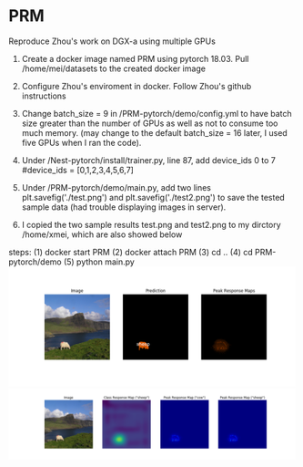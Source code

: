 # PRM
Reproduce Zhou's work on DGX-a using multiple GPUs

1. Create a docker image named PRM using pytorch 18.03. Pull /home/mei/datasets to the created docker image

2. Configure Zhou's enviroment in docker. Follow Zhou's github instructions

3. Change batch_size = 9 in /PRM-pytorch/demo/config.yml to have batch size greater than the number of GPUs as well as not to consume too much memory. (may change to the default batch_size = 16 later, I used five GPUs when I ran the code).

4. Under /Nest-pytorch/install/trainer.py, line 87, add device_ids 0 to 7
#device_ids = [0,1,2,3,4,5,6,7]

5. Under /PRM-pytorch/demo/main.py, add two lines plt.savefig('./test.png') and plt.savefig('./test2.png') to save the tested sample data (had trouble displaying images in server).

6. I copied the two sample results test.png and test2.png to my dirctory /home/xmei, which are also showed below

steps:
(1) docker start PRM
(2) docker attach PRM
(3) cd ..
(4) cd PRM-pytorch/demo
(5) python main.py
 ![加载图片](https://github.com/xmei123/PRM/blob/master/sheep.png)
 ![加载图片](https://github.com/xmei123/PRM/blob/master/sheep%20(2).png)
